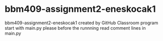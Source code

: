 # bbm409-assignment2-eneskocak1
bbm409-assignment2-eneskocak1 created by GitHub Classroom
program start with main.py
please before the runnning read comment lines in main.py
